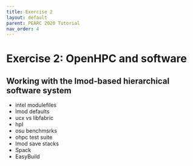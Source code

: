 ```yaml
---
title: Exercise 2
layout: default
parent: PEARC 2020 Tutorial
nav_order: 4
---
```


# Exercise 2: OpenHPC and software
## Working with the lmod-based hierarchical software system

* intel modulefiles
* lmod defaults
* ucx vs libfabric
* hpl
* osu benchmsrks
* ohpc test suite
* lmod save stacks
* Spack
* EasyBuild
